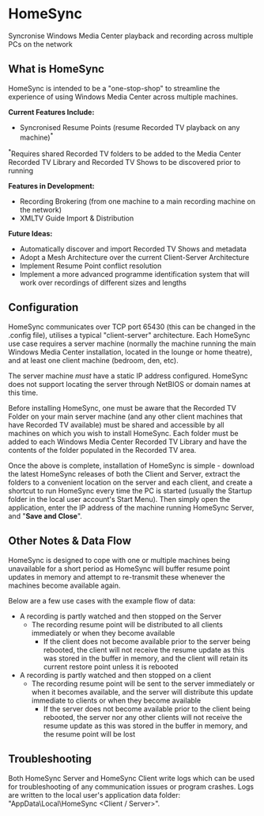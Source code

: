 # HomeSync
Syncronise Windows Media Center playback and recording across multiple PCs on the network

## What is HomeSync
HomeSync is intended to be a "one-stop-shop" to streamline the experience of using Windows Media Center across multiple machines.

**Current Features Include:**
* Syncronised Resume Points (resume Recorded TV playback on any machine)<sup>*</sup>

<sup>*</sup>Requires shared Recorded TV folders to be added to the Media Center Recorded TV Library and Recorded TV Shows to be discovered prior to running

**Features in Development:**
* Recording Brokering (from one machine to a main recording machine on the network)
* XMLTV Guide Import & Distribution

**Future Ideas:**
* Automatically discover and import Recorded TV Shows and metadata
* Adopt a Mesh Architecture over the current Client-Server Architecture
* Implement Resume Point conflict resolution
* Implement a more advanced programme identification system that will work over recordings of different sizes and lengths

## Configuration
HomeSync communicates over TCP port 65430 (this can be changed in the .config file), utilises a typical "client-server" architecture.  Each HomeSync use case requires a server machine (normally the machine running the main Windows Media Center installation, located in the lounge or home theatre), and at least one client machine (bedroom, den, etc).

The server machine *must* have a static IP address configured.  HomeSync does not support locating the server through NetBIOS or domain names at this time.

Before installing HomeSync, one must be aware that the Recorded TV Folder on your main server machine (and any other client machines that have Recorded TV available) must be shared and accessible by all machines on which you wish to install HomeSync.  Each folder must be added to each Windows Media Center Recorded TV Library and have the contents of the folder populated in the Recorded TV area.

Once the above is complete, installation of HomeSync is simple - download the latest HomeSync releases of both the Client and Server, extract the folders to a convenient location on the server and each client, and create a shortcut to run HomeSync every time the PC is started (usually the Startup folder in the local user account's Start Menu).  Then simply open the application, enter the IP address of the machine running HomeSync Server, and "**Save and Close**".

## Other Notes & Data Flow
HomeSync is designed to cope with one or multiple machines being unavailable for a short period as HomeSync will buffer resume point updates in memory and attempt to re-transmit these whenever the machines become available again.

Below are a few use cases with the example flow of data:
* A recording is partly watched and then stopped on the Server
  * The recording resume point will be distributed to all clients immediately or when they become available
    * If the client does not become available prior to the server being rebooted, the client will not receive the resume update as this was stored in the buffer in memory, and the client will retain its current restore point unless it is rebooted
* A recording is partly watched and then stopped on a client
  * The recording resume point will be sent to the server immediately or when it becomes available, and the server will distribute this update immediate to clients or when they become available
    * If the server does not become available prior to the client being rebooted, the server nor any other clients will not receive the resume update as this was stored in the buffer in memory, and the resume point will be lost


## Troubleshooting
Both HomeSync Server and HomeSync Client write logs which can be used for troubleshooting of any communication issues or program crashes.  Logs are written to the local user's application data folder: "AppData\Local\HomeSync <Client / Server>\".
